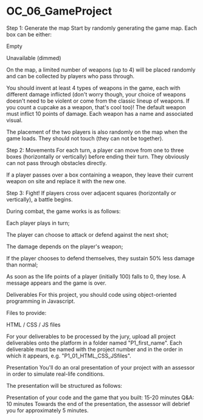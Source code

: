 # OC_06_GameProject
Step 1: Generate the map
Start by randomly generating the game map. Each box can be either:

Empty

Unavailable (dimmed)

On the map, a limited number of weapons (up to 4) will be placed randomly and can be collected by players who pass through.

You should invent at least 4 types of weapons in the game, each with different damage inflicted (don't worry though, your choice of weapons doesn't need to be violent or come from the classic lineup of weapons. If you count a cupcake as a weapon, that's cool too)! The default weapon must inflict 10 points of damage. Each weapon has a name and associated visual.

The placement of the two players is also randomly on the map when the game loads. They should not touch (they can not be together).

Step 2: Movements
For each turn, a player can move from one to three boxes (horizontally or vertically) before ending their turn. They obviously can not pass through obstacles directly.

If a player passes over a box containing a weapon, they leave their current weapon on site and replace it with the new one.

Step 3: Fight!
If players cross over adjacent squares (horizontally or vertically), a battle begins.

During combat, the game works is as follows:

Each player plays in turn;

The player can choose to attack or defend against the next shot;

The damage depends on the player's weapon;

If the player chooses to defend themselves, they sustain 50% less damage than normal;

As soon as the life points of a player (initially 100) falls to 0, they lose. A message appears and the game is over.

Deliverables
For this project, you should code using object-oriented programming in Javascript.

Files to provide:

HTML / CSS / JS files

For your deliverables to be processed by the jury, upload all project deliverables onto the platform in a folder named "P1_first_name". Each deliverable must be named with the project number and in the order in which it appears, e.g. "P1_01_HTML_CSS_JSfiles". 

Presentation
You'll do an oral presentation of your project with an assessor in order to simulate real-life conditions. 

The presentation will be structured as follows:  

Presentation of your code and the game that you built: 15-20 minutes
Q&A: 10 minutes
Towards the end of the presentation, the assessor will debrief you for approximately 5 minutes.

